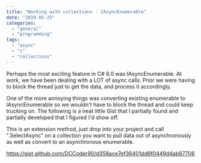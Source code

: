 ```yaml
---
title: "Working with collections - IAsyncEnumerable"
date: "2019-05-25"
categories: 
  - "general"
  - "programming"
tags: 
  - "async"
  - "c"
  - "collections"
---
```


Perhaps the most exciting feature in C# 8.0 was IAsyncEnumerable. At work, we have been dealing with a LOT of async calls. Prior we were having to block the thread just to get the data, and process it accordingly.

One of the more annoying things was converting existing enumerable to IAsyncEnumerable so we wouldn't have to block the thread and could keep trucking on. The following is a neat little Gist that I partially found and partially developed that I figured I'd show off.

This is an extension method, just drop into your project and call ".SelectAsync" on a collection you want to pull data out of asynchronously as well as convert to an asynchronous enumerable.

https://gist.github.com/DCCoder90/d358ace7ef36401dd6f0449d4ab87706
